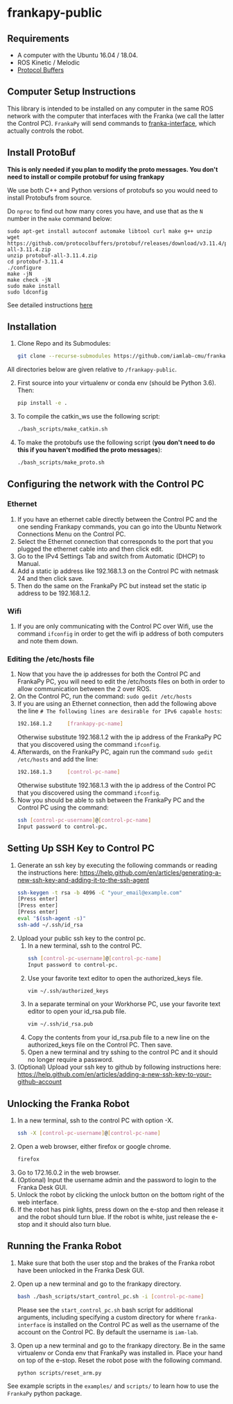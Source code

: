# frankapy-public

## Requirements

* A computer with the Ubuntu 16.04 / 18.04.
* ROS Kinetic / Melodic
* [Protocol Buffers](https://github.com/protocolbuffers/protobuf)

## Computer Setup Instructions

This library is intended to be installed on any computer in the same ROS network with the computer that interfaces with the Franka (we call the latter the Control PC).
`FrankaPy` will send commands to [franka-interface](https://github.com/iamlab-cmu/franka-interface), which actually controls the robot.

## Install ProtoBuf

**This is only needed if you plan to modify the proto messages. You don't need to install or compile protobuf for using frankapy**

We use both C++ and Python versions of protobufs so you would need to install Protobufs from source. 

Do `nproc` to find out how many cores you have, and use that as the `N` number in the `make` command below:

```shell
sudo apt-get install autoconf automake libtool curl make g++ unzip
wget https://github.com/protocolbuffers/protobuf/releases/download/v3.11.4/protobuf-all-3.11.4.zip
unzip protobuf-all-3.11.4.zip
cd protobuf-3.11.4
./configure
make -jN
make check -jN
sudo make install
sudo ldconfig
```
See detailed instructions [here](https://github.com/protocolbuffers/protobuf/blob/master/src/README.md)

## Installation

1. Clone Repo and its Submodules:

   ```bash
   git clone --recurse-submodules https://github.com/iamlab-cmu/frankapy-public.git
   ```
All directories below are given relative to `/frankapy-public`.

2. First source into your virtualenv or conda env (should be Python 3.6). Then:
   ```bash
   pip install -e .
   ```
   
3. To compile the catkin_ws use the following script:
	```bash
   ./bash_scripts/make_catkin.sh
   ```

4. To make the protobufs use the following script (**you don't need to do this if you haven't modified the proto messages**):
	```bash
   ./bash_scripts/make_proto.sh
   ```

## Configuring the network with the Control PC
### Ethernet
1. If you have an ethernet cable directly between the Control PC and the one sending Frankapy commands, you can go into the Ubuntu Network Connections Menu on the Control PC.
2. Select the Ethernet connection that corresponds to the port that you plugged the ethernet cable into and then click edit.
3. Go to the IPv4 Settings Tab and switch from Automatic (DHCP) to Manual.
4. Add a static ip address like 192.168.1.3 on the Control PC with netmask 24 and then click save.
5. Then do the same on the FrankaPy PC but instead set the static ip address to be 192.168.1.2.

### Wifi
1. If you are only communicating with the Control PC over Wifi, use the command `ifconfig` in order to get the wifi ip address of both computers and note them down.

### Editing the /etc/hosts file
1. Now that you have the ip addresses for both the Control PC and FrankaPy PC, you will need to edit the /etc/hosts files on both in order to allow communication between the 2 over ROS.
2. On the Control PC, run the command: `sudo gedit /etc/hosts`
3. If you are using an Ethernet connection, then add the following above the line `# The following lines are desirable for IPv6 capable hosts`:
   ```bash
   192.168.1.2     [frankapy-pc-name]
   ```
   Otherwise substitute 192.168.1.2 with the ip address of the FrankaPy PC that you discovered using the command `ifconfig`.
4. Afterwards, on the FrankaPy PC, again run the command `sudo gedit /etc/hosts` and add the line:
   ```bash
   192.168.1.3     [control-pc-name]
   ```
   Otherwise substitute 192.168.1.3 with the ip address of the Control PC that you discovered using the command `ifconfig`.
5. Now you should be able to ssh between the FrankaPy PC and the Control PC using the command:
   ```bash
   ssh [control-pc-username]@[control-pc-name]
   Input password to control-pc.
   ```

## Setting Up SSH Key to Control PC
1. Generate an ssh key by executing the following commands or reading the instructions here: https://help.github.com/en/articles/generating-a-new-ssh-key-and-adding-it-to-the-ssh-agent
   ```bash
   ssh-keygen -t rsa -b 4096 -C "your_email@example.com"
   [Press enter]
   [Press enter]
   [Press enter]
   eval "$(ssh-agent -s)"
   ssh-add ~/.ssh/id_rsa
   ```
2. Upload your public ssh key to the control pc.
   1. In a new terminal, ssh to the control PC.
      ```bash
      ssh [control-pc-username]@[control-pc-name]
      Input password to control-pc.
      ```
   2. Use your favorite text editor to open the authorized_keys file.
      ```bash
      vim ~/.ssh/authorized_keys
      ```
   3. In a separate terminal on your Workhorse PC, use your favorite text editor to open your id_rsa.pub file.
      ```bash
      vim ~/.ssh/id_rsa.pub
      ```
   4. Copy the contents from your id_rsa.pub file to a new line on the authorized_keys file on the Control PC. Then save. 
   5. Open a new terminal and try sshing to the control PC and it should no longer require a password. 
3. (Optional) Upload your ssh key to github by following instructions here: https://help.github.com/en/articles/adding-a-new-ssh-key-to-your-github-account

## Unlocking the Franka Robot
1. In a new terminal, ssh to the control PC with option -X.
   ```bash
   ssh -X [control-pc-username]@[control-pc-name]
   ```
2. Open a web browser, either firefox or google chrome.
   ```bash
   firefox
   ```
3. Go to 172.16.0.2 in the web browser.
4. (Optional) Input the username admin and the password to login to the Franka Desk GUI.
5. Unlock the robot by clicking the unlock button on the bottom right of the web interface.
6. If the robot has pink lights, press down on the e-stop and then release it and the robot should turn blue. If the robot is white, just release the e-stop and it should also turn blue.

## Running the Franka Robot

1. Make sure that both the user stop and the brakes of the Franka robot have been unlocked in the Franka Desk GUI.
2. Open up a new terminal and go to the frankapy directory.
   ```bash
   bash ./bash_scripts/start_control_pc.sh -i [control-pc-name]
   ```
   Please see the `start_control_pc.sh` bash script for additional arguments, including specifying a custom directory for where `franka-interface` is installed on the Control PC as well as the username of the account on the Control PC. By default the username is `iam-lab`.
   
3. Open up a new terminal and go to the frankapy directory. Be in the same virtualenv or Conda env that FrankaPy was installed in. Place your hand on top of the e-stop. Reset the robot pose with the following command.
   ```bash
   python scripts/reset_arm.py
   ```
   
See example scripts in the `examples/` and `scripts/` to learn how to use the `FrankaPy` python package.
